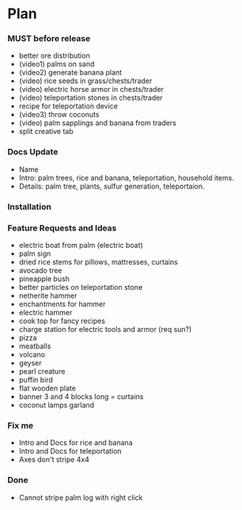 # Plan

### MUST before release
- better ore distribution
- (video1) palms on sand
- (video2) generate banana plant
- (video) rice seeds in grass/chests/trader
- (video) electric horse armor in chests/trader
- (video) teleportation stones in chests/trader
- recipe for teleportation device
- (video3) throw coconuts
- (video) palm sapplings and banana from traders
- split creative tab

### Docs Update
- Name
- Intro: palm trees, rice and banana, teleportation, household items.
- Details: palm tree, plants, sulfur generation, teleportaion.

### Installation

### Feature Requests and Ideas
- electric boat from palm (electric boat)
- palm sign
- dried rice stems for pillows, mattresses, curtains
- avocado tree
- pineapple bush
- better particles on teleportation stone
- netherite hammer
- enchantments for hammer
- electric hammer
- cook top for fancy recipes
- charge station for electric tools and armor (req sun?)
- pizza
- meatballs
- volcano
- geyser
- pearl creature
- puffin bird
- flat wooden plate
- banner 3 and 4 blocks long = curtains
- coconut lamps garland

### Fix me
- Intro and Docs for rice and banana
- Intro and Docs for teleportation
- Axes don't stripe 4x4

### Done
- Cannot stripe palm log with right click


